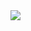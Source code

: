 <img align='right' src="https://github-readme-stats.vercel.app/api?username=andresjjn&show_icons=true">
